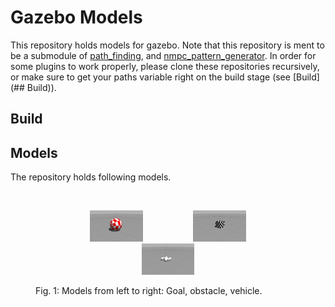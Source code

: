# Gazebo Models

This repository holds models for gazebo. Note that this repository is ment to be a submodule of [path_finding](https://github.com/mhubii/path_finding.git), and [nmpc_pattern_generator](https://github.com/mhubii/nmpc_pattern_generator). In order for some plugins to work properly, please clone these repositories recursively, or make sure to get your paths variable right on the build stage (see [Build](## Build)).

## Build



## Models

The repository holds following models.

<br>
<figure>
  <p align="center"><img src="img/goal.jpg" width="20%" height="20%" hspace="40"><img src="img/obstacle.jpg" width="20%" height="20%" hspace="40"><img src="img/vehicle.jpg" width="20%" height="20%" hspace="40"></p>
  <figcaption>Fig. 1: Models from left to right: Goal, obstacle, vehicle. </figcaption>
</figure>
<br><br>
